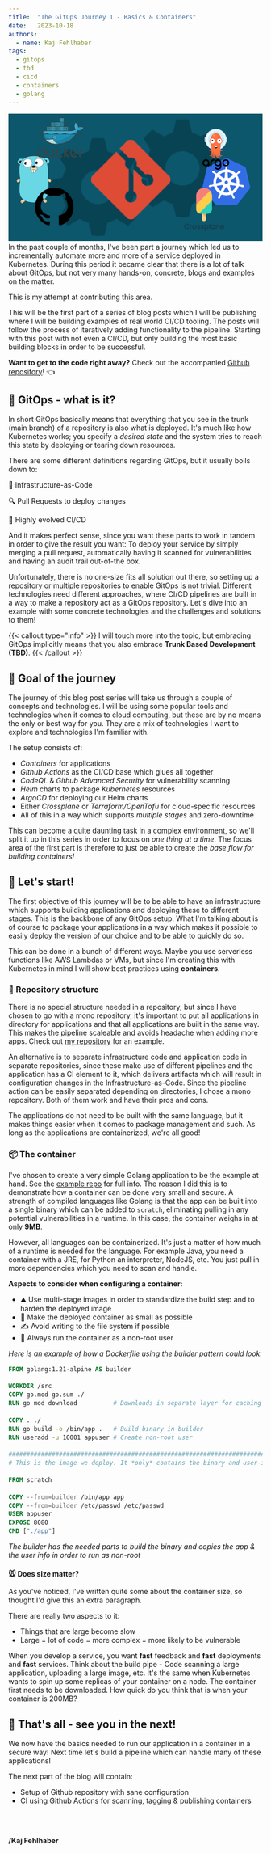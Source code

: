 ```yaml
---
title:  "The GitOps Journey 1 - Basics & Containers"
date:   2023-10-18
authors:
  - name: Kaj Fehlhaber
tags:
  - gitops
  - tbd
  - cicd
  - containers
  - golang
---
```

![](cover.png)
In the past couple of months, I've been part a journey which led us to incrementally automate more and more of a service deployed in Kubernetes.
During this period it became clear that there is a lot of talk about GitOps, but not very many hands-on, concrete, blogs and examples on the matter.

This is my attempt at contributing this area.

This will be the first part of a series of blog posts which I will be publishing where I will be building examples of real world CI/CD tooling.
The posts will follow the process of iteratively adding functionality to the pipeline. Starting with this post with not even a CI/CD, but only
building the most basic building blocks in order to be successful.

**Want to get to the code right away?** Check out the accompanied [Github repository](https://github.com/fehlhabers/gitops-example)! 👈

## 🤔 GitOps - what is it?
In short GitOps basically means that everything that you see in the trunk (main branch) of a repository is also what is deployed.
It's much like how Kubernetes works; you specify a *desired state* and the system tries to reach this state by deploying or tearing down resources.

There are some different definitions regarding GitOps, but it usually boils down to:

📝 Infrastructure-as-Code

🔍 Pull Requests to deploy changes

🚀 Highly evolved CI/CD

And it makes perfect sense, since you want these parts to work in tandem in order to give the result you want: To deploy your service by simply
merging a pull request, automatically having it scanned for vulnerabilities and having an audit trail out-of-the box.

Unfortunately, there is no one-size fits all solution out there, so setting up a repository or multiple repositories to enable GitOps is not trivial.
Different technologies need different approaches, where CI/CD pipelines are built in a way to make a repository act as a GitOps repository.
Let's dive into an example with some concrete technologies and the challenges and solutions to them!

{{< callout type="info" >}}
I will touch more into the topic, but embracing GitOps implicitly means that you also embrace **Trunk Based Development (TBD)**.
{{< /callout >}}

## 🎯 Goal of the journey
The journey of this blog post series will take us through a couple of concepts and technologies. I will be using some popular tools and technologies when it comes to cloud computing,
but these are by no means the only or best way for you. They are a mix of technologies I want to explore and technologies I'm familiar with.

The setup consists of:

- *Containers* for applications
- *Github Actions* as the CI/CD base which glues all together
- *CodeQL* & *Github Advanced Security* for vulnerability scanning
- *Helm* charts to package *Kubernetes* resources
- *ArgoCD* for deploying our Helm charts
- Either *Crossplane* or *Terraform/OpenTofu* for cloud-specific resources
- All of this in a way which supports *multiple stages* and zero-downtime

This can become a quite daunting task in a complex environment, so we'll split it up in this series in order to focus on *one thing at a time*.
The focus area of the first part is therefore to just be able to create the *base flow for building containers!*

## 🚀 Let's start! 
The first objective of this journey will be to be able to have an infrastructure which supports building applications and deploying these
to different stages. This is the backbone of any GitOps setup.
What I'm talking about is of course to package your applications in a way which makes it possible to easily deploy the version of our choice
and to be able to quickly do so.

This can be done in a bunch of different ways. Maybe you use serverless functions like AWS Lambdas or VMs, but since I'm creating this with
Kubernetes in mind I will show best practices using **containers**.

### 📁 Repository structure
There is no special structure needed in a repository, but since I have chosen to go with a mono repository, it's important to put all
applications in directory for applications and that all applications are built in the same way. This makes the pipeline scaleable and avoids headache when adding
more apps. Check out [my repository](https://github.com/fehlhabers/gitops-example) for an example.

An alternative is to separate infrastructure code and application code in separate repositories, since these make use of different pipelines and the application has
a CI element to it, which delivers artifacts which will result in configuration changes in the Infrastructure-as-Code. Since the pipeline action can be easily separated
depending on directories, I chose a mono repository. Both of them work and have their pros and cons.

The applications do not need to be built with the same language, but it makes things easier when it comes to package management and such. As long
as the applications are containerized, we're all good!

### 📦 The container
I've chosen to create a very simple Golang application to be the example at hand. See the [example repo](https://github.com/fehlhabers/gitops-example/tree/main/apps/cruncher) for full info.
The reason I did this is to demonstrate how a container can be done very small and secure. A strength of compiled languages like Golang is that the app can be built into a single binary which can be added to `scratch`, eliminating pulling in any potential vulnerabilities in a runtime. In this case, the container weighs in at only **9MB**.

However, all languages can be containerized. It's just a matter of how much of a runtime is needed for the language. For example Java, you need a container with a JRE, for Python an interpreter, NodeJS, etc. You just pull in more dependencies which you need to scan and handle.

**Aspects to consider when configuring a container:**

- ⛰️ Use multi-stage images in order to standardize the build step and to harden the deployed image
- 🐜 Make the deployed container as small as possible
- ✍️ Avoid writing to the file system if possible
- 🔐 Always run the container as a non-root user

*Here is an example of how a Dockerfile using the builder pattern could look:*
```Dockerfile
FROM golang:1.21-alpine AS builder

WORKDIR /src
COPY go.mod go.sum ./
RUN go mod download          # Downloads in separate layer for caching

COPY . ./
RUN go build -o /bin/app .   # Build binary in builder
RUN useradd -u 10001 appuser # Create non-root user

##########################################################################
# This is the image we deploy. It *only* contains the binary and user-info

FROM scratch

COPY --from=builder /bin/app app
COPY --from=builder /etc/passwd /etc/passwd
USER appuser
EXPOSE 8080
CMD ["./app"]
```
*The builder has the needed parts to build the binary and copies the app & the user info in order to run as non-root*

#### 🐭 Does size matter?
As you've noticed, I've written quite some about the container size, so thought I'd give this an extra paragraph.

There are really two aspects to it:
- Things that are large become slow
- Large = lot of code = more complex = more likely to be vulnerable

When you develop a service, you want **fast** feedback and **fast** deployments and **fast** services. Think about the build pipe - Code scanning a large application, uploading
a large image, etc. It's the same when Kubernetes wants to spin up some replicas of your container on a node. The container first needs to be downloaded. How quick do you think
that is when your container is 200MB?

## 👋 That's all - see you in the next!
We now have the basics needed to run our application in a container in a secure way!
Next time let's build a pipeline which can handle many of these applications!

The next part of the blog will contain:

- Setup of Github repository with sane configuration
- CI using Github Actions for scanning, tagging & publishing containers
<br>
<br>

**/Kaj Fehlhaber** <br>
